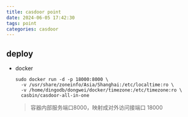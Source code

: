 ```yaml
---
title: casdoor point
date: 2024-06-05 17:42:30
tags: point
categories: casdoor
---
```


## deploy

- docker

  ```shell
  sudo docker run -d -p 18000:8000 \
    -v /usr/share/zoneinfo/Asia/Shanghai:/etc/localtime:ro \
    -v /home/dingodb/dongwei/docker/timezone:/etc/timezone:ro \
    casbin/casdoor-all-in-one
  ```

  > 容器内部服务端口8000，映射成对外访问接端口 18000

